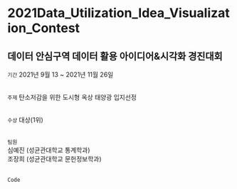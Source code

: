 # 2021Data_Utilization_Idea_Visualization_Contest
데이터 안심구역 데이터 활용 아이디어&시각화 경진대회
-------------
``` 기간 ``` 2021년 9월 13 ~ 2021년 11월 26일 <br />
<br />

``` 주제 ``` 탄소저감을 위한 도시형 옥상 태양광 입지선정<br />
<br />

``` 수상 ``` 대상(1위) <br />
<br />

``` 팀원 ``` <br />
심예진 (성균관대학교 통계학과)<br />
조장희 (성균관대학교 문헌정보학과)<br />
<br />

```Code```
